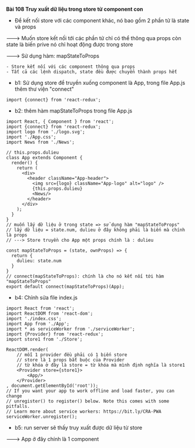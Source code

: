 **Bài 108 Truy xuất dữ liệu trong store từ component con**

- Để kết nối store với các component khác, nó bao gồm 2 phần tử là state và props

---> Muốn store kết nối tới các phần tử chỉ có thể thông qua props còn state là biến prive nó chỉ hoạt động được trong store 

---> Sử dụng hàm: mapStateToProps
```
- Store kết nối với các component thông qua props
- Tất cả các lệnh dispatch, state đều được chuyển thành props hết
```
- b1: Sử dụng store để truyền xuống component là App, trong file App.js thêm thư viện "connect"
```
import {connect} from 'react-redux';
```
- b2: thêm hàm mapStateToProps trong file App.js
```
import React, { Component } from 'react';
import {connect} from 'react-redux';
import logo from './logo.svg';
import './App.css';
import News from './News';

// this.props.dulieu
class App extends Component {
  render() {
    return (
      <div>
        <header className="App-header">
          <img src={logo} className="App-logo" alt="logo" />
          {this.props.dulieu}
          <News/>
        </header>
      </div>
    );
  }
}
// muốn lấy dữ liệu ở trong state => sử dụng hàm "mapStateToProps"
// lấy dữ liệu = state.num, dulieu ở đây không phải là biến mà chính là props
// ---> Store truyền cho App một props chính là : dulieu 

const mapStateToProps = (state, ownProps) => {
  return {
    dulieu: state.num
  }
}
// connect(mapStateToProps): chính là cho nó kết nối tới hàm "mapStateToProps"
export default connect(mapStateToProps)(App);
```
- b4: Chỉnh sửa file index.js
```
import React from 'react';
import ReactDOM from 'react-dom';
import './index.css';
import App from './App';
import * as serviceWorker from './serviceWorker';
import {Provider} from 'react-redux';
import store1 from './Store';

ReactDOM.render(
    // mỗi 1 provider đều phải có 1 biến store 
    // store là 1 props bắt buộc của Provider
    // từ khóa ở đây là store = từ khóa mà mình định nghĩa là store1
    <Provider store={store1}>
        <App/>
    </Provider>
, document.getElementById('root'));
// If you want your app to work offline and load faster, you can change
// unregister() to register() below. Note this comes with some pitfalls.
// Learn more about service workers: https://bit.ly/CRA-PWA
serviceWorker.unregister();
```
- b5: run server sẽ thấy truy xuất được dữ liệu từ store

---> App ở đây chính là 1 component




